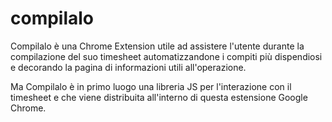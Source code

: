 # compilalo
Compilalo è una Chrome Extension utile ad assistere l'utente durante la compilazione del suo timesheet automatizzandone i compiti più dispendiosi e decorando la pagina di informazioni utili all'operazione.

Ma Compilalo è in primo luogo una libreria JS per l'interazione con il timesheet e che viene distribuita all'interno di questa estensione Google Chrome.
